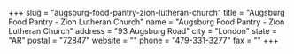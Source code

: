 +++
slug = "augsburg-food-pantry-zion-lutheran-church"
title = "Augsburg  Food Pantry - Zion Lutheran Church"
name = "Augsburg  Food Pantry - Zion Lutheran Church"
address = "93 Augsburg Road"
city = "London"
state = "AR"
postal = "72847"
website = ""
phone = "479-331-3277"
fax = ""
+++
